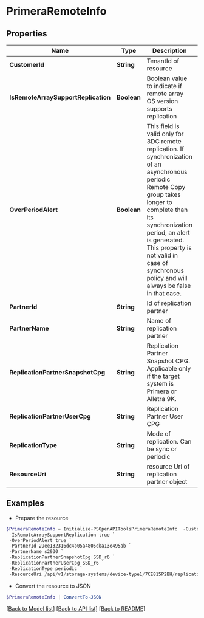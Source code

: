 # PrimeraRemoteInfo
## Properties

Name | Type | Description | Notes
------------ | ------------- | ------------- | -------------
**CustomerId** | **String** | TenantId of resource | [optional] 
**IsRemoteArraySupportReplication** | **Boolean** | Boolean value to indicate if remote array OS version supports replication | [optional] 
**OverPeriodAlert** | **Boolean** | This field is valid only for 3DC remote replication. If synchronization of an asynchronous periodic Remote Copy group takes longer to complete than its synchronization period, an alert is generated. This property is not valid in case of synchronous policy and will always be false in that case. | [optional] 
**PartnerId** | **String** | Id of replication partner | [optional] 
**PartnerName** | **String** | Name of replication partner | [optional] 
**ReplicationPartnerSnapshotCpg** | **String** | Replication Partner Snapshot CPG. Applicable only if the target system is Primera or Alletra 9K. | [optional] 
**ReplicationPartnerUserCpg** | **String** | Replication Partner User CPG | [optional] 
**ReplicationType** | **String** | Mode of replication. Can be sync or periodic | [optional] 
**ResourceUri** | **String** | resource Uri of replication partner object | [optional] 

## Examples

- Prepare the resource
```powershell
$PrimeraRemoteInfo = Initialize-PSOpenAPIToolsPrimeraRemoteInfo  -CustomerId fc5f41652a53497e88cdcebc715cc1cf `
 -IsRemoteArraySupportReplication true `
 -OverPeriodAlert true `
 -PartnerId 29ee132316dc4b05a4805dba13e495ab `
 -PartnerName s2930 `
 -ReplicationPartnerSnapshotCpg SSD_r6 `
 -ReplicationPartnerUserCpg SSD_r6 `
 -ReplicationType periodic `
 -ResourceUri /api/v1/storage-systems/device-type1/7CE815P2BH/replicationpartners/7810cbb0e03490bcd608eda2b59fcc81&quot;
```

- Convert the resource to JSON
```powershell
$PrimeraRemoteInfo | ConvertTo-JSON
```

[[Back to Model list]](../README.md#documentation-for-models) [[Back to API list]](../README.md#documentation-for-api-endpoints) [[Back to README]](../README.md)

